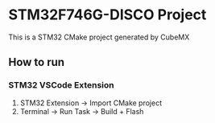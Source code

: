 # STM32F746G-DISCO Project
This is a STM32 CMake project generated by CubeMX
## How to run
### STM32 VSCode Extension
1. STM32 Extension -> Import CMake project
2. Terminal -> Run Task -> Build + Flash
